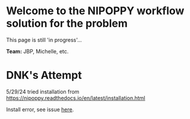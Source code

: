# Welcome to the NIPOPPY workflow solution for the problem

This page is still 'in progress'...

**Team:** JBP, Michelle, etc.

# DNK's Attempt
5/29/24 tried installation from https://nipoppy.readthedocs.io/en/latest/installation.html

Install error, see issue [here](https://github.com/neurodatascience/nipoppy/issues/250#issuecomment-2137351928).
